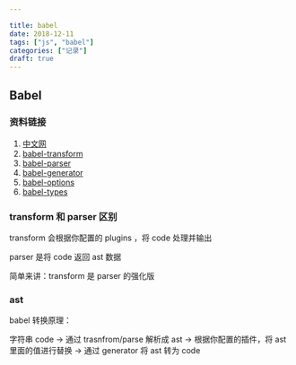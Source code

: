 ```yaml
---

title: babel
date: 2018-12-11
tags: ["js", "babel"]
categories: ["记录"]
draft: true
---
```


## Babel

### 资料链接

1. [中文网](https://www.babeljs.cn/docs/next/)
2. [babel-transform](https://www.babeljs.cn/docs/next/babel-core#transform)
3. [babel-parser](https://www.babeljs.cn/docs/next/babel-parser)
4. [babel-generator](https://www.babeljs.cn/docs/next/babel-generator)
5. [babel-options](https://www.babeljs.cn/docs/next/options#code)
6. [babel-types](https://babeljs.io/docs/en/next/babel-types.html)

### transform 和 parser 区别

transform 会根据你配置的 plugins ，将 code 处理并输出

parser 是将 code 返回 ast 数据

简单来讲：transform 是 parser 的强化版

### ast

babel 转换原理：

字符串 code  -> 通过 trasnfrom/parse 解析成 ast -> 根据你配置的插件，将 ast 里面的值进行替换 -> 通过 generator 将 ast 转为 code